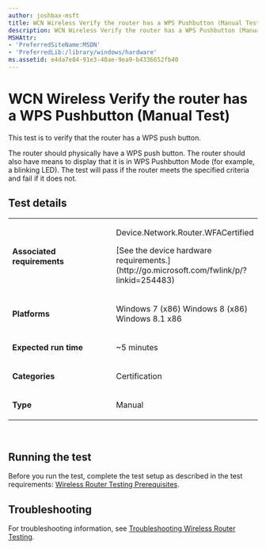 ```yaml
---
author: joshbax-msft
title: WCN Wireless Verify the router has a WPS Pushbutton (Manual Test)
description: WCN Wireless Verify the router has a WPS Pushbutton (Manual Test)
MSHAttr:
- 'PreferredSiteName:MSDN'
- 'PreferredLib:/library/windows/hardware'
ms.assetid: e4da7e84-91e3-40ae-9ea9-b4336652fb40
---
```


# WCN Wireless Verify the router has a WPS Pushbutton (Manual Test)


This test is to verify that the router has a WPS push button.

The router should physically have a WPS push button. The router should also have means to display that it is in WPS Pushbutton Mode (for example, a blinking LED). The test will pass if the router meets the specified criteria and fail if it does not.

## Test details


<table>
<colgroup>
<col width="50%" />
<col width="50%" />
</colgroup>
<tbody>
<tr class="odd">
<td><p><strong>Associated requirements</strong></p></td>
<td><p>Device.Network.Router.WFACertified</p>
<p>[See the device hardware requirements.](http://go.microsoft.com/fwlink/p/?linkid=254483)</p></td>
</tr>
<tr class="even">
<td><p><strong>Platforms</strong></p></td>
<td><p>Windows 7 (x86) Windows 8 (x86) Windows 8.1 x86</p></td>
</tr>
<tr class="odd">
<td><p><strong>Expected run time</strong></p></td>
<td><p>~5 minutes</p></td>
</tr>
<tr class="even">
<td><p><strong>Categories</strong></p></td>
<td><p>Certification</p></td>
</tr>
<tr class="odd">
<td><p><strong>Type</strong></p></td>
<td><p>Manual</p></td>
</tr>
</tbody>
</table>

 

## Running the test


Before you run the test, complete the test setup as described in the test requirements: [Wireless Router Testing Prerequisites](wireless-router-testing-prerequisites.md).

## Troubleshooting


For troubleshooting information, see [Troubleshooting Wireless Router Testing](troubleshooting-wireless-router-testing.md).

 

 






